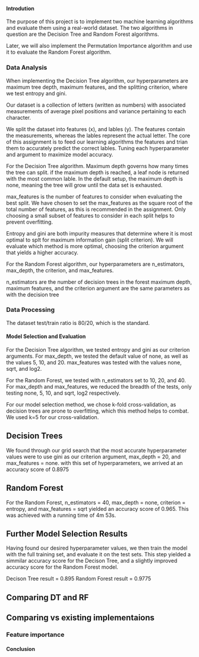 #### Introdution
The purpose of this project is to implement two machine learning algorithms and evaluate them using a real-world dataset. The two algorithms in question are the Decision Tree and Random Forest algorithms.

Later, we will also implement the Permutation Importance algorithm and use it to evaluate the Random Forest algorithm.

### Data Analysis
When implementing the Decision Tree algorithm, our hyperparameters are maximum tree depth, maximum features, and the splitting criterion, where we test entropy and gini.

Our dataset is a collection of letters (written as numbers) with associated measurements of average pixel positions and variance pertaining to each character.

We split the dataset into features (x), and lables (y). The features contain the measurements, whereas the lables represent the actual letter. The core of this assignment is to feed our learning algorithms the features and trian them to accurately predict the correct lables. Tuning each hyperparameter and argument to maximize model accuracy.

For the Decision Tree algorithm. Maximum depth governs how many times the tree can split. if the maximum depth is reached, a leaf node is returned with the most common lable. In the default setup, the maximum depth is none, meaning the tree will grow until the data set is exhausted.

max_features is the number of features to consider when evaluating the best split. We have chosen to set the max_features as the square root of the total number of features, as this is recommended in the assignment. Only choosing a small subset of features to consider in each split helps to prevent overfitting.

Entropy and gini are both impurity measures that determine where it is most optimal to splt for maximum information gain (split criterion). We will evaluate which method is more optimal, choosing the criterion argument that yields a higher accuracy.

For the Random Forest algorithm, our hyperparameters are n_estimators, max_depth, the criterion, and max_features.

n_estimators are the number of decision trees in the forest
maximum depth, maximum features, and the criterion argument are the same parameters as with the decision tree


### Data Processing
The dataset test/train ratio is 80/20, which is the standard.

#### Model Selection and Evaluation 
For the Decision Tree algorithm, we tested entropy and gini as our criterion arguments. For max_depth, we tested the default value of none, as well as the values 5, 10, and 20. max_features was tested with the values none, sqrt, and log2.

For the Random Forest, we tested with n_estimators set to 10, 20, and 40. For max_depth and max_features, we reduced the breadth of the tests, only testing none, 5, 10, and sqrt, log2 respectively.

For our model selection method, we chose k-fold cross-validation, as decision trees are prone to overfitting, which this method helps to combat. We used k=5 for our cross-validation.

## Decision Trees
We found through our grid search that the most accurate hyperparameter values were to use gini as our criterion argument, max_depth = 20, and max_features = none. with this set of hyperparameters, we arrived at an accuracy score of 0.8975


## Random Forest 
For the Random Forest, n_estimators = 40, max_depth = none, criterion = entropy, and max_features = sqrt yielded an accuracy score of 0.965. This was achieved with a running time of 4m 53s.

## Further Model Selection Results
Having found our desired hyperparameter values, we then train the model with the full training set, and evaluate it on the test sets. This step yielded a simmilar accuracy score for the Decison Tree, and a slightly improved accuracy score for the Random Forest model.

Decison Tree result = 0.895
Random Forest result = 0.9775



## Comparing DT and RF



## Comparing vs existing implementaions 

### Feature importance

#### Conclusion 